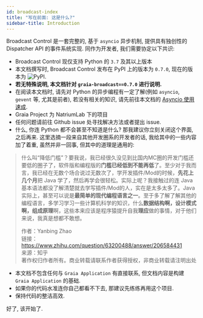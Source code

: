 ```yaml
---
id: broadcast-index
title: "写在前面: 这是什么?"
sidebar-title: Introduction
---
```


Broadcast Control 是一套完整的, 基于 `asyncio` 异步机制, 提供具有独创性的 Dispatcher API 的事件系统实现.
同作为开发者, 我们需要协定以下共识:

 - Broadcast Control 现仅支持 Python 的 `3.7` 及其以上版本
 - 本文档撰写时, Broadcast Control 发布在 PyPI 上的版本为 `0.7.0`, 现在的版本为 ![[PyPI](https://pypi.org/project/graia-broadcast/)](https://img.shields.io/pypi/v/graia-broadcast).
 - **若无特殊说明, 本文档针对 `graia-broadcast==0.7.0` 进行说明.**
 - 在阅读本文档时, 请先对 Python 的异步编程有一定了解(例如 `asyncio`, `gevent` 等, 尤其是前者), 若没有相关的知识, 请先前往本文档的 [Asyncio 使用速成](/asyncio-basic).
 - Graia Project 为 NatriumLab 下的项目
 - 任何问题请前往 Github issue 处寻找解决方法或者提出 issue.
 - 什么, 你连 Python 都不会甚至不知道是什么? 那我建议你立刻关闭这个界面, 之后再来.
 这里选摘一段来自其他开发圈系的开发者的话, 我给其中的一些内容加了着重, 虽然并非一回事, 但其中的道理是通用的:
 > 什么叫“降低门槛”？要我说，我已经很久没见到比国内MC圈的开发门槛还要低的圈子了，软件版和编程版的**门槛已经低到不能再低**了。至少对于我而言，我已经在无数个场合说过无数次了，学开发插件/Mod的时候，**先花上几个月**把 Java 学了，然后再学会很轻松。实际上呢？我接触过的连 Java 基本语法都没了解清楚就去学写插件/Mod的人，实在是太多太多了。Java 实际上，甚至可以说是**最简单的现代编程语言之一**。至于多了解了解其他的编程语言，多学习学习一些计算机科学的知识，什么**数据结构啊，设计模式啊，组成原理**啊，这些本来应该是程序猿提升自我**理应**做的事情，对于他们来说，我真是想都不敢想。
 >
 > 作者：Yanbing Zhao  
 > 链接：https://www.zhihu.com/question/63200488/answer/206584431  
 > 来源：知乎  
 > 著作权归作者所有。商业转载请联系作者获得授权，非商业转载请注明出处  
 - 本文档不包含任何与 `Graia Application` 有直接联系, 但文档内容是构建 `Graia Application` 的基础.
 - 如果你的代码水准连你自己都看不下去, 那建议先练练再用这个项目.
 - 保持代码的整洁高效.

好了, 该开始了.